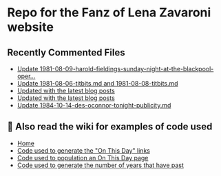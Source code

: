 # Repo for the Fanz of Lena Zavaroni website

## Recently Commented Files
<!-- BLOG-POST-LIST:START -->
- [Update 1981-08-09-harold-fieldings-sunday-night-at-the-blackpool-oper…](https://github.com/FanzOfLenaZavaroni/fanzoflenazavaroni.github.io/commit/23132bddeed73ff3184de50b24f700ede2e802e8)
- [Update 1981-08-06-titbits.md and 1981-08-08-titbits.md](https://github.com/FanzOfLenaZavaroni/fanzoflenazavaroni.github.io/commit/247fd14af1e3fdb51311e358c10ce7b3696f305c)
- [Updated with the latest blog posts](https://github.com/FanzOfLenaZavaroni/fanzoflenazavaroni.github.io/commit/5c725e0fff07783586ffd6f391f555b6cf216a88)
- [Updated with the latest blog posts](https://github.com/FanzOfLenaZavaroni/fanzoflenazavaroni.github.io/commit/e467200c9fe00de1008ebdc962026081ec09d428)
- [Update 1984-10-14-des-oconnor-tonight-publicity.md](https://github.com/FanzOfLenaZavaroni/fanzoflenazavaroni.github.io/commit/22d2c89bbbf86e44fe3cd3829b15fb3b246845f4)
<!-- BLOG-POST-LIST:END -->

## :notebook: Also read the wiki for examples of code used
* [Home](https://github.com/FanzOfLenaZavaroni/fanzoflenazavaroni.github.io/wiki)
* [Code used to generate the "On This Day" links](https://github.com/FanzOfLenaZavaroni/fanzoflenazavaroni.github.io/wiki/On-This-Day-Code)
* [Code used to population an On This Day page](https://github.com/FanzOfLenaZavaroni/fanzoflenazavaroni.github.io/wiki/Code-used-to-population-an-On-This-Day-page)
* [Code used to generate the number of years that have past](https://github.com/FanzOfLenaZavaroni/fanzoflenazavaroni.github.io/wiki/Number-of-years-gone-by-code)

